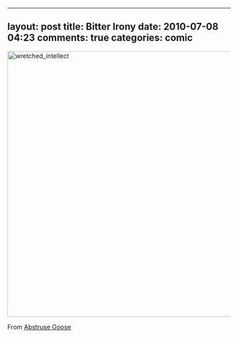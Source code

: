
---
layout: post
title: Bitter Irony
date: 2010-07-08 04:23
comments: true
categories: comic
---

<a href='http://abstrusegoose.com/276'><img class="aligncenter" src="http://abstrusegoose.com/strips/wretched_intellect.PNG" alt="wretched_intellect" width="600"  title="Foolish intellect! Do you seek to overthrow us, while it is from us that you take your evidence?  Your victory is your own fall." /></a>

From <a href='http://abstrusegoose.com/276'>Abstruse Goose</a>


